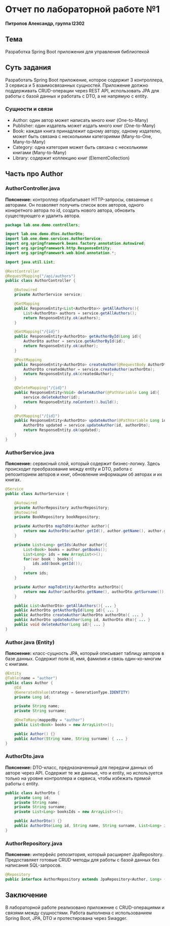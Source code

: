 # Отчет по лабораторной работе №1

**Питропов Александр, группа I2302**

## Тема

Разработка Spring Boot приложения для управления библиотекой

## Суть задания

Разработать Spring Boot приложение, которое содержит 3 контроллера, 3 сервиса и 5 взаимосвязанных сущностей. Приложение должно поддерживать CRUD-операции через REST API, использовать JPA для работы с базой данных и работать с DTO, а не напрямую с entity.

### Сущности и связи

* Author: один автор может написать много книг (One-to-Many)
* Publisher: один издатель может издать много книг (One-to-Many)
* Book: каждая книга принадлежит одному автору, одному издателю, может быть связана с несколькими категориями (Many-to-One, Many-to-Many)
* Category: одна категория может быть связана с несколькими книгами (Many-to-Many)
* Library: содержит коллекцию книг (ElementCollection)

## Часть про Author

### AuthorController.java

**Пояснение:** контроллер обрабатывает HTTP-запросы, связанные с авторами. Он позволяет получить список всех авторов, одного конкретного автора по id, создать нового автора, обновить существующего и удалить автора.

```java
package lab.one.demo.controllers;

import lab.one.demo.dtos.AuthorDto;
import lab.one.demo.services.AuthorService;
import org.springframework.beans.factory.annotation.Autowired;
import org.springframework.http.ResponseEntity;
import org.springframework.web.bind.annotation.*;

import java.util.List;

@RestController
@RequestMapping("/api/authors")
public class AuthorController {

    @Autowired
    private AuthorService service;

    @GetMapping
    public ResponseEntity<List<AuthorDto>> getAllAuthors(){
        List<AuthorDto> authors = service.getAllAuthors();
        return ResponseEntity.ok(authors);
    }

    @GetMapping("/{id}")
    public ResponseEntity<AuthorDto> getAuthorById(Long id){
        AuthorDto author = service.getAuthorById(id);
        return ResponseEntity.ok(author);
    }

    @PostMapping
    public ResponseEntity<AuthorDto> createAuthor(@RequestBody AuthorDto authorDto){
        AuthorDto createdAuthor = service.createAuthor(authorDto);
        return ResponseEntity.ok(createdAuthor);
    }

    @DeleteMapping("/{id}")
    public ResponseEntity<Void> deleteAuthor(@PathVariable Long id){
        service.deleteAuthor(id);
        return ResponseEntity.noContent().build();
    }

    @PutMapping("/{id}")
    public ResponseEntity<AuthorDto> updateAuthor(@PathVariable Long id, @RequestBody AuthorDto authorDto){
        AuthorDto updated = service.updateAuthor(id, authorDto);
        return ResponseEntity.ok(updated);
    }
}
```

### AuthorService.java

**Пояснение:** сервисный слой, который содержит бизнес-логику. Здесь происходит преобразование между entity и DTO, работа с репозиторием авторов и книг, обновление информации об авторах и их книгах.

```java
@Service
public class AuthorService {

    @Autowired
    private AuthorRepository authorRepository;
    @Autowired
    private BookRepository bookRepository;

    private AuthorDto mapToDto(Author author){
        return new AuthorDto(author.getId(), author.getName(), author.getSurname(), getIds(author));
    }

    private List<Long> getIds(Author author){
        List<Book> books = author.getBooks();
        List<Long> ids = new ArrayList<>();
        for(var book : books){
            ids.add(book.getId());
        }
        return ids;
    }

    private Author mapToEntity(AuthorDto authorDto){
        return new Author(authorDto.getName(), authorDto.getSurname());
    }

    public List<AuthorDto> getAllAuthors(){ ... }
    public AuthorDto getAuthorById(Long id){ ... }
    public AuthorDto createAuthor(AuthorDto authorDto){ ... }
    public AuthorDto updateAuthor(Long id, AuthorDto dto){ ... }
    public void deleteAuthor(Long id){ ... }
}
```

### Author.java (Entity)

**Пояснение:** класс-сущность JPA, который описывает таблицу авторов в базе данных. Содержит поля id, имя, фамилия и связь один-ко-многим с книгами.

```java
@Entity
@Table(name = "author")
public class Author {
    @Id
    @GeneratedValue(strategy = GenerationType.IDENTITY)
    private Long id;

    private String name;
    private String surname;

    @OneToMany(mappedBy = "author")
    public List<Book> books = new ArrayList<>();

    public Author() {}
    public Author(String name, String surname) { ... }
}
```

### AuthorDto.java

**Пояснение:** DTO-класс, предназначенный для передачи данных об авторе через API. Содержит те же данные, что и entity, но используется только на уровне контроллера и сервиса, чтобы избежать прямой работы с entity.

```java
public class AuthorDto {
    private Long id;
    private String name;
    private String surname;
    private List<Long> booksIds = new ArrayList<>();

    public AuthorDto() {}
    public AuthorDto(Long id, String name, String surname, List<Long> ids) { ... }
}
```

### AuthorRepository.java

**Пояснение:** интерфейс репозитория, который расширяет JpaRepository. Предоставляет готовые CRUD-методы для работы с базой данных без написания SQL-запросов.

```java
@Repository
public interface AuthorRepository extends JpaRepository<Author, Long> {}
```

## Заключение

В лабораторной работе реализовано приложение с CRUD-операциями и связями между сущностями. Работа выполнена с использованием Spring Boot, JPA, DTO и протестирована через Swagger.


